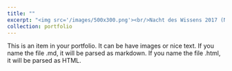 ```yaml
---
title: ""
excerpt: "<img src='/images/500x300.png'><br/>Nacht des Wissens 2017 (Night of Science 2017) at KLU"
collection: portfolio
---
```


This is an item in your portfolio. It can be have images or nice text. If you name the file .md, it will be parsed as markdown. If you name the file .html, it will be parsed as HTML. 
